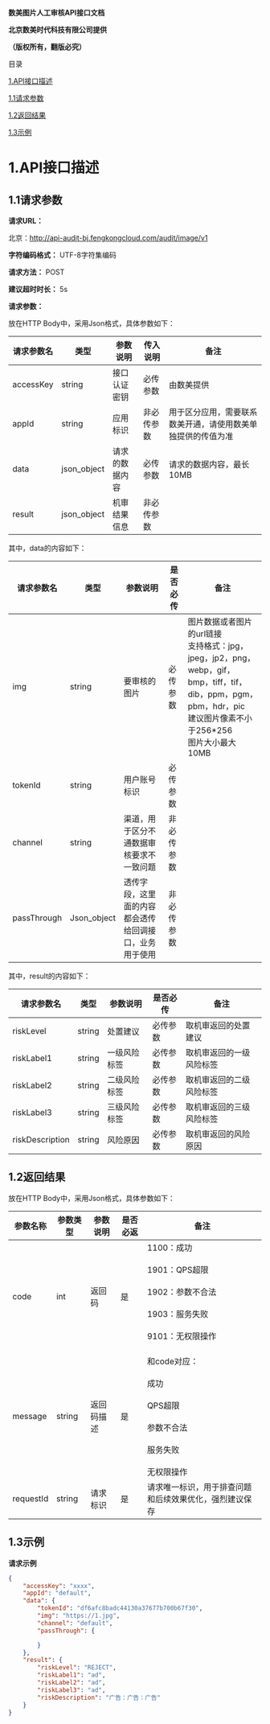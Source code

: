 **数美图片人工审核API接口文档**

**北京数美时代科技有限公司提供**

**（版权所有，翻版必究）**

目录

[1.API接口描述 ](#_Toc85617988)

[1.1请求参数 ](#_Toc85617989)

[1.2返回结果 ](#_Toc85617990)

[1.3示例 ](#_Toc85617991)



# **1.API接口描述**

## 1.1请求参数

**请求URL：**

北京：<http://api-audit-bj.fengkongcloud.com/audit/image/v1>

**字符编码格式：** UTF-8字符集编码

**请求方法：** POST

**建议超时时长：** 5s

**请求参数：**

放在HTTP Body中，采用Json格式，具体参数如下：

| **请求参数名** | **类型** | **参数说明** | **传入说明** | **备注** |
| --- | --- | --- | --- | --- |
| accessKey | string | 接口认证密钥 | 必传参数 | 由数美提供 |
| appId | string | 应用标识 | 非必传参数 | 用于区分应用，需要联系数美开通，请使用数美单独提供的传值为准 |
| data | json_object | 请求的数据内容 | 必传参数 | 请求的数据内容，最长10MB |
| result | json_object | 机审结果信息	 | 非必传参数 |  |


其中，data的内容如下：

| **请求参数名** | **类型** | **参数说明** | **是否必传** | **备注** |
| --- | --- | --- | --- | --- |
| img | string | 要审核的图片 | 必传参数|图片数据或者图片的url链接<br>支持格式：jpg，jpeg，jp2，png，webp，gif，bmp，tiff，tif，dib，ppm，pgm，pbm，hdr，pic<br>建议图片像素不小于256*256<br>图片大小最大10MB |
| tokenId | string | 用户账号标识 | 必传参数 |     |
| channel | string | 渠道，用于区分不通数据审核要求不一致问题 | 非必传参数 |     |
| passThrough | Json_object | 透传字段，这里面的内容都会透传给回调接口，业务用于使用 | 非必传参数 |     |



其中，result的内容如下：


| **请求参数名** | **类型** | **参数说明** | **是否必传** | **备注** |
| --- | --- | --- | --- | --- |
| riskLevel | string | 处置建议	 | 必传参数 |取机审返回的处置建议   |
| riskLabel1 | string | 一级风险标签 | 必传参数 | 取机审返回的一级风险标签 |
| riskLabel2 | string | 二级风险标签 | 必传参数 | 取机审返回的二级风险标签 |
| riskLabel3 | string | 三级风险标签 | 必传参数 | 取机审返回的三级风险标签 |
| riskDescription | string | 风险原因 | 必传参数 | 取机审返回的风险原因 |


## 1.2返回结果

放在HTTP Body中，采用Json格式，具体参数如下：

| **参数名称** | **参数类型** | **参数说明** | **是否必返** | **备注** |
| --- | --- | --- | --- | --- |
| code | int | 返回码 | 是   | 1100：成功<br><br>1901：QPS超限<br><br>1902：参数不合法<br><br>1903：服务失败<br><br>9101：无权限操作<br><br> |
| message | string | 返回码描述 | 是   | 和code对应：<br><br>成功<br><br>QPS超限<br><br>参数不合法<br><br>服务失败<br><br>无权限操作 |
| requestId | string | 请求标识 | 是   | 请求唯一标识，用于排查问题和后续效果优化，强烈建议保存 |

## 1.3示例

**请求示例**
```json
{
    "accessKey": "xxxx",
    "appId": "default",
    "data": {
        "tokenId": "df6afc8badc44130a37677b700b67f30",
        "img": "https://1.jpg",
        "channel": "default",
        "passThrough": {

        }
    },
    "result": {
        "riskLevel": "REJECT",
        "riskLabel1": "ad",
        "riskLabel2": "ad",
        "riskLabel3": "ad",
        "riskDescription": "广告：广告：广告"
    }
}
```  
